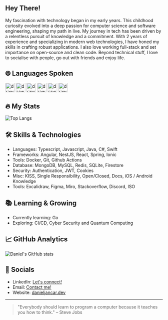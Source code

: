 ## Hey There!
My fascination with technology began in my early years. This childhood curiosity evolved into a deep passion for computer science and software engineering, shaping my path in live. My journey in tech has been driven by a relentless pursuit of knowledge and a commitment. With 2 years of experience and specializing in modern web technologies, I have honed my skills in crafting robust applications. I also love working full-stack and set importance on open-source and clean code. Beyond technical stuff, I love to socialise with people, go out with friends and enjoy life.

## 🌐 Languages Spoken
<img src="https://cdn-icons-png.flaticon.com/512/555/555582.png" alt="drawing" width="30"/>  <img src="https://cdn-icons-png.flaticon.com/512/4060/4060233.png" alt="drawing" width="30"/>  <img src="https://cdn-icons-png.flaticon.com/512/8617/8617292.png" alt="drawing" width="30"/>  <img src="https://cdn-icons-png.flaticon.com/512/3373/3373300.png" alt="drawing" width="30"/> <img src="https://cdn-icons-png.flaticon.com/128/330/330536.png" alt="drawing" width="30"/> <img src="https://cdn-icons-png.flaticon.com/512/3373/3373317.png" alt="drawing" width="30"/>

## 🔥 My Stats
![Top Langs](https://github-readme-stats.vercel.app/api/top-langs/?username=danieljancar&layout=compact&theme=dark)

## 🛠️ Skills & Technologies
- Languages: Typescript, Javascript, Java, C#, Swift
- Frameworks: Angular, NestJS, React, Spring, Ionic
- Tools: Docker, Git, Github Actions
- Database: MongoDB, MySQL, Redis, SQLite, Firestore
- Security: Authentication, JWT, Cookies
- Misc: KISS, Single Responsibility, Open/Closed, Docs, iOS / Android Knowledge
- Tools: Excalidraw, Figma, Miro, Stackoverflow, Discord, ISO

## 📚 Learning & Growing
- Currently learning: Go
- Exploring: CI/CD, Cyber Security and Quantum Computing

## 📈 GitHub Analytics
![Daniel's GitHub stats](https://github-readme-stats.vercel.app/api?username=danieljancar&show_icons=true&theme=dark)

## 🤝 Socials
- LinkedIn: [Let's connect!](https://www.linkedin.com/in/danieljancar/)
- Email: [Contact me!](mailto:danieljancar@bluewin.ch)
- Website: [danieljancar.dev](https://danieljancar.dev)

---
> "Everybody should learn to program a computer because it teaches you how to think." – Steve Jobs
